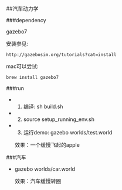 ##汽车动力学

###dependency

gazebo7

安装参见: 
```
http://gazebosim.org/tutorials?cat=install
```
mac可以尝试: 
```
brew install gazebo7
```

###run

 * 1. 编译: sh build.sh
 * 2. source setup_running_env.sh
 * 3. 运行demo: gazebo worlds/test.world
   
   效果：一个缓慢飞起的apple

###汽车

 * gazebo worlds/car.world

    效果：汽车缓慢转圈


